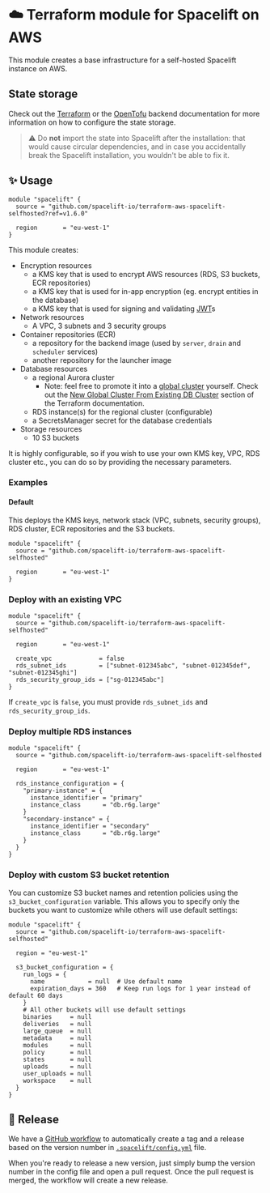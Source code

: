 # ☁️ Terraform module for Spacelift on AWS

This module creates a base infrastructure for a self-hosted Spacelift instance on AWS.

## State storage

Check out the [Terraform](https://developer.hashicorp.com/terraform/language/backend) or the [OpenTofu](https://opentofu.org/docs/language/settings/backends/configuration/) backend documentation for more information on how to configure the state storage.

> ⚠️ Do **not** import the state into Spacelift after the installation: that would cause circular dependencies, and in case you accidentally break the Spacelift installation, you wouldn't be able to fix it.

## ✨ Usage

```hcl
module "spacelift" {
  source = "github.com/spacelift-io/terraform-aws-spacelift-selfhosted?ref=v1.6.0"

  region       = "eu-west-1"
}
```

This module creates:

- Encryption resources  
  - a KMS key that is used to encrypt AWS resources (RDS, S3 buckets, ECR repositories)
  - a KMS key that is used for in-app encryption (eg. encrypt entities in the database)
  - a KMS key that is used for signing and validating [JWT](https://en.wikipedia.org/wiki/JSON_Web_Token)s
- Network resources
  - A VPC, 3 subnets and 3 security groups
- Container repositories (ECR)
  - a repository for the backend image (used by `server`, `drain` and `scheduler` services)
  - another repository for the launcher image
- Database resources
  - a regional Aurora cluster
    - Note: feel free to promote it into a [global cluster](https://docs.aws.amazon.com/AmazonRDS/latest/AuroraUserGuide/aurora-global-database.html) yourself. Check out the [New Global Cluster From Existing DB Cluster](https://registry.terraform.io/providers/hashicorp/aws/latest/docs/resources/rds_global_cluster#new-global-cluster-from-existing-db-cluster) section of the Terraform documentation.
  - RDS instance(s) for the regional cluster (configurable)
  - a SecretsManager secret for the database credentials
- Storage resources
  - 10 S3 buckets

It is highly configurable, so if you wish to use your own KMS key, VPC, RDS cluster etc., you can do so by providing the necessary parameters.

### Examples

#### Default

This deploys the KMS keys, network stack (VPC, subnets, security groups), RDS cluster, ECR repositories and the S3 buckets.

```hcl
module "spacelift" {
  source = "github.com/spacelift-io/terraform-aws-spacelift-selfhosted"

  region       = "eu-west-1"
}
```

### Deploy with an existing VPC

```hcl
module "spacelift" {
  source = "github.com/spacelift-io/terraform-aws-spacelift-selfhosted"

  region       = "eu-west-1"

  create_vpc             = false
  rds_subnet_ids         = ["subnet-012345abc", "subnet-012345def", "subnet-012345ghi"]
  rds_security_group_ids = ["sg-012345abc"]
}
```

If `create_vpc` is `false`, you must provide `rds_subnet_ids` and `rds_security_group_ids`.

### Deploy multiple RDS instances

```hcl
module "spacelift" {
  source = "github.com/spacelift-io/terraform-aws-spacelift-selfhosted

  region       = "eu-west-1"

  rds_instance_configuration = {
    "primary-instance" = {
      instance_identifier = "primary"
      instance_class      = "db.r6g.large"
    }
    "secondary-instance" = {
      instance_identifier = "secondary"
      instance_class      = "db.r6g.large"
    }
  }
}
```

### Deploy with custom S3 bucket retention

You can customize S3 bucket names and retention policies using the `s3_bucket_configuration` variable. This allows you to specify only the buckets you want to customize while others will use default settings:

```hcl
module "spacelift" {
  source = "github.com/spacelift-io/terraform-aws-spacelift-selfhosted"

  region = "eu-west-1"

  s3_bucket_configuration = {
    run_logs = {
      name            = null  # Use default name
      expiration_days = 360   # Keep run logs for 1 year instead of default 60 days
    }
    # All other buckets will use default settings
    binaries     = null
    deliveries   = null
    large_queue  = null
    metadata     = null
    modules      = null
    policy       = null
    states       = null
    uploads      = null
    user_uploads = null
    workspace    = null
  }
}
```

## 🚀 Release

We have a [GitHub workflow](./.github/workflows/release.yaml) to automatically create a tag and a release based on the version number in [`.spacelift/config.yml`](./.spacelift/config.yml) file.

When you're ready to release a new version, just simply bump the version number in the config file and open a pull request. Once the pull request is merged, the workflow will create a new release.

